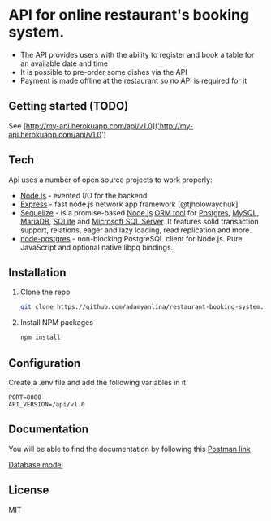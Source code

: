 # API for online restaurant's booking system.

- The API provides users with the ability to register and book a table for an available date and time
- It is possible to pre-order some dishes via the API
- Payment is made offline at the restaurant so no API is required for it

## Getting started (TODO)

See [http://my-api.herokuapp.com/api/v1.0]('http://my-api.herokuapp.com/api/v1.0') 

## Tech

Api uses a number of open source projects to work properly:

- [Node.js](https://nodejs.org/) - evented I/O for the backend
- [Express](https://expressjs.com/) - fast node.js network app framework [@tjholowaychuk]
- [Sequelize](https://sequelize.org/) - is a promise-based [Node.js](https://nodejs.org/en/about/) [ORM tool](https://en.wikipedia.org/wiki/Object-relational_mapping) for [Postgres](https://en.wikipedia.org/wiki/PostgreSQL), [MySQL](https://en.wikipedia.org/wiki/MySQL), [MariaDB](https://en.wikipedia.org/wiki/MariaDB), [SQLite](https://en.wikipedia.org/wiki/SQLite) and [Microsoft SQL Server](https://en.wikipedia.org/wiki/Microsoft_SQL_Server). It features solid transaction support, relations, eager and lazy loading, read replication and more.
- [node-postgres](https://www.npmjs.com/package/pg) - non-blocking PostgreSQL client for Node.js. Pure JavaScript and optional native libpq bindings.

## Installation

1. Clone the repo
   ```sh
   git clone https://github.com/adamyanlina/restaurant-booking-system.git
   ```
2. Install NPM packages
   ```sh
   npm install
   ```

## Configuration

Create a .env file and add the following variables in it 
   ```shell
   PORT=8080
   API_VERSION=/api/v1.0
   ```

## Documentation

You will be able to find the documentation by following this [Postman link](https://documenter.getpostman.com/view/#)

[Database model](https://dbdesigner.page.link/chUDgevi7u5ryDRp8)

## License

MIT